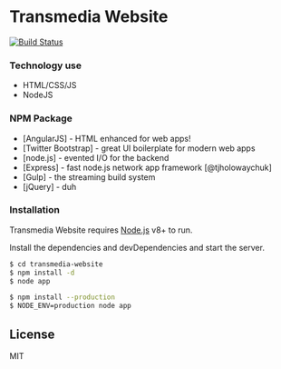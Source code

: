 # Transmedia Website

[![Build Status](https://travis-ci.org/joemccann/dillinger.svg?branch=master)](https://travis-ci.org/joemccann/dillinger)

### Technology use

  - HTML/CSS/JS
  - NodeJS
 
### NPM Package

* [AngularJS] - HTML enhanced for web apps!
* [Twitter Bootstrap] - great UI boilerplate for modern web apps
* [node.js] - evented I/O for the backend
* [Express] - fast node.js network app framework [@tjholowaychuk]
* [Gulp] - the streaming build system
* [jQuery] - duh



### Installation

Transmedia Website requires [Node.js](https://nodejs.org/) v8+ to run.

Install the dependencies and devDependencies and start the server.

```sh
$ cd transmedia-website
$ npm install -d
$ node app
```


```sh
$ npm install --production
$ NODE_ENV=production node app
```



License
----

MIT
